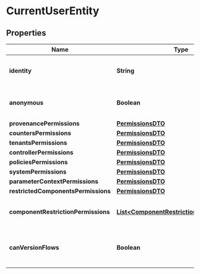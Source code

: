 # CurrentUserEntity

## Properties
Name | Type | Description | Notes
------------ | ------------- | ------------- | -------------
**identity** | **String** | The user identity being serialized. |  [optional]
**anonymous** | **Boolean** | Whether the current user is anonymous. |  [optional]
**provenancePermissions** | [**PermissionsDTO**](PermissionsDTO.md) |  |  [optional]
**countersPermissions** | [**PermissionsDTO**](PermissionsDTO.md) |  |  [optional]
**tenantsPermissions** | [**PermissionsDTO**](PermissionsDTO.md) |  |  [optional]
**controllerPermissions** | [**PermissionsDTO**](PermissionsDTO.md) |  |  [optional]
**policiesPermissions** | [**PermissionsDTO**](PermissionsDTO.md) |  |  [optional]
**systemPermissions** | [**PermissionsDTO**](PermissionsDTO.md) |  |  [optional]
**parameterContextPermissions** | [**PermissionsDTO**](PermissionsDTO.md) |  |  [optional]
**restrictedComponentsPermissions** | [**PermissionsDTO**](PermissionsDTO.md) |  |  [optional]
**componentRestrictionPermissions** | [**List&lt;ComponentRestrictionPermissionDTO&gt;**](ComponentRestrictionPermissionDTO.md) | Permissions for specific component restrictions. |  [optional]
**canVersionFlows** | **Boolean** | Whether the current user can version flows. |  [optional]
